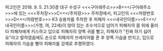 피고인은 2018. 9. 5. 21:30경 대구 수성구 <<<구아래주소>>>B<<</구아래주소>>>에 있는 <<<주차장>>>C<<</주차장>>> 주차장에서, 피고인의 <<<차량번호>>>D<<</차량번호>>> K3 승용차를 주차한 후 피해자 <<<내국인이름>>>E<<</내국인이름>>>(가명, 여, 22세)이 앉아 있는 조수석으로 넘어가 피해자의 몸 위에 올라타 피해자에게 키스하고 입으로 피해자의 양쪽 귀를 빨고, 피해자가 "진짜 하기 싫어요"라고 말하였음에도 손으로 피해자의 브래지어를 푼 후 양쪽 가슴을 만지고, 입으로 피해자의 가슴을 빨아 피해자를 강제로 추행하였다.